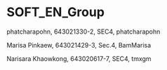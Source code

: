 # SOFT_EN_Group
phatcharapohn, 643021330-2, SEC4, phatcharapohn

Marisa Pinkaew, 643021429-3, Sec.4, BamMarisa


Narisara Khaowkong, 643020617-7, SEC4, tmxgm
